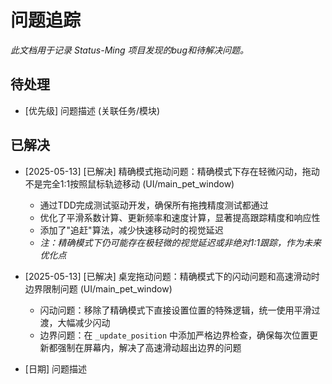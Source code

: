 # 问题追踪

*此文档用于记录 Status-Ming 项目发现的bug和待解决问题。*

## 待处理

- [优先级] 问题描述 (关联任务/模块)

## 已解决

- [2025-05-13] [已解决] 精确模式拖动问题：精确模式下存在轻微闪动，拖动不是完全1:1按照鼠标轨迹移动 (UI/main_pet_window)
  - 通过TDD完成测试驱动开发，确保所有拖拽精度测试都通过
  - 优化了平滑系数计算、更新频率和速度计算，显著提高跟踪精度和响应性
  - 添加了"追赶"算法，减少快速移动时的视觉延迟
  - *注：精确模式下仍可能存在极轻微的视觉延迟或非绝对1:1跟踪，作为未来优化点*

- [2025-05-13] [已解决] 桌宠拖动问题：精确模式下的闪动问题和高速滑动时边界限制问题 (UI/main_pet_window)
  - 闪动问题：移除了精确模式下直接设置位置的特殊逻辑，统一使用平滑过渡，大幅减少闪动
  - 边界问题：在 `_update_position` 中添加严格边界检查，确保每次位置更新都强制在屏幕内，解决了高速滑动超出边界的问题

- [日期] 问题描述 